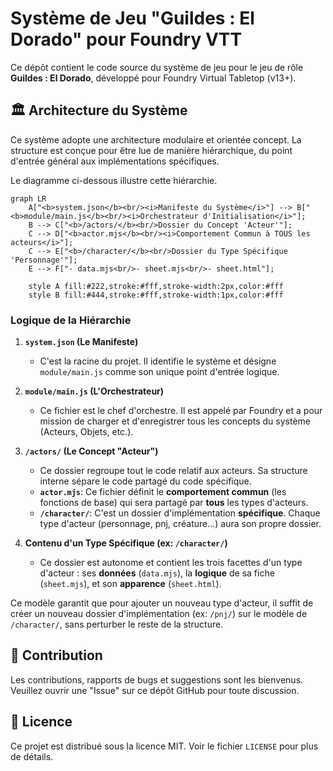 # Système de Jeu "Guildes : El Dorado" pour Foundry VTT

Ce dépôt contient le code source du système de jeu pour le jeu de rôle **Guildes : El Dorado**, développé pour Foundry Virtual Tabletop (v13+).

## 🏛️ Architecture du Système

Ce système adopte une architecture modulaire et orientée concept. La structure est conçue pour être lue de manière hiérarchique, du point d'entrée général aux implémentations spécifiques.

Le diagramme ci-dessous illustre cette hiérarchie.

```mermaid
graph LR
    A["<b>system.json</b><br/><i>Manifeste du Système</i>"] --> B["<b>module/main.js</b><br/><i>Orchestrateur d'Initialisation</i>"];
    B --> C["<b>/actors/</b><br/>Dossier du Concept 'Acteur'"];
    C --> D["<b>actor.mjs</b><br/><i>Comportement Commun à TOUS les acteurs</i>"];
    C --> E["<b>/character/</b><br/>Dossier du Type Spécifique 'Personnage'"];
    E --> F["- data.mjs<br/>- sheet.mjs<br/>- sheet.html"];

    style A fill:#222,stroke:#fff,stroke-width:2px,color:#fff
    style B fill:#444,stroke:#fff,stroke-width:1px,color:#fff
```

### Logique de la Hiérarchie

1.  **`system.json` (Le Manifeste)**
    *   C'est la racine du projet. Il identifie le système et désigne `module/main.js` comme son unique point d'entrée logique.

2.  **`module/main.js` (L'Orchestrateur)**
    *   Ce fichier est le chef d'orchestre. Il est appelé par Foundry et a pour mission de charger et d'enregistrer tous les concepts du système (Acteurs, Objets, etc.).

3.  **`/actors/` (Le Concept "Acteur")**
    *   Ce dossier regroupe tout le code relatif aux acteurs. Sa structure interne sépare le code partagé du code spécifique.
    *   **`actor.mjs`**: Ce fichier définit le **comportement commun** (les fonctions de base) qui sera partagé par **tous** les types d'acteurs.
    *   **`/character/`**: C'est un dossier d'implémentation **spécifique**. Chaque type d'acteur (personnage, pnj, créature...) aura son propre dossier.

4.  **Contenu d'un Type Spécifique (ex: `/character/`)**
    *   Ce dossier est autonome et contient les trois facettes d'un type d'acteur : ses **données** (`data.mjs`), la **logique** de sa fiche (`sheet.mjs`), et son **apparence** (`sheet.html`).

Ce modèle garantit que pour ajouter un nouveau type d'acteur, il suffit de créer un nouveau dossier d'implémentation (ex: `/pnj/`) sur le modèle de `/character/`, sans perturber le reste de la structure.

## 🤝 Contribution

Les contributions, rapports de bugs et suggestions sont les bienvenus. Veuillez ouvrir une "Issue" sur ce dépôt GitHub pour toute discussion.

## 📜 Licence

Ce projet est distribué sous la licence MIT. Voir le fichier `LICENSE` pour plus de détails.
